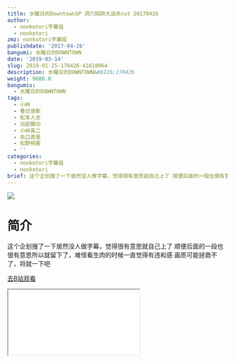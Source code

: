 ```yaml
---
title: 水曜日的DowntownSP 洞穴陷阱大逃杀cut 20170426
author:
  - nonkotori字幕组
  - nonkotori
zmz: nonkotori字幕组
publishdate: '2017-04-26'
bangumi: 水曜日的DOWNTOWN
date: '2019-03-14'
slug: 2019-01-25-170426-41610064
description: 水曜日的DOWNTOWN&#8226;170426
weight: 9686.0
bangumis:
  - 水曜日的DOWNTOWN
tags:
  - 小峠
  - 春日俊彰
  - 松本人志
  - 浜田雅功
  - 小峠英二
  - 矢口真里
  - 松野明美
  - ''
categories:
  - nonkotori字幕组
  - nonkotori
brief: 这个企划搜了一下居然没人做字幕，觉得很有意思就自己上了 顺便后面的一段也很有意思所以就留下了，难怪看生肉的时候一直觉得有违和感 画质可能拯救不了，将就一下吧
---
```

![](https://i.imgur.com/s7OhEM5.jpg)
# 简介  
这个企划搜了一下居然没人做字幕，觉得很有意思就自己上了
顺便后面的一段也很有意思所以就留下了，难怪看生肉的时候一直觉得有违和感
画质可能拯救不了，将就一下吧  

[去B站观看](https://www.bilibili.com/video/av41610064/)
<div class ="resp-container"><iframe class="testiframe" src="//player.bilibili.com/player.html?aid=41610064"", scrolling="no", allowfullscreen="true" > </iframe></div> 
